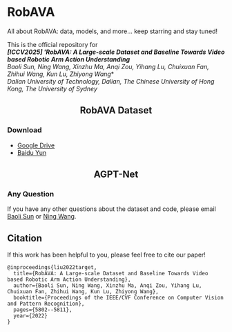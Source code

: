 # RobAVA
All about RobAVA: data, models, and more... keep starring and stay tuned!

This is the official repository for <br/>***[ICCV2025] 'RobAVA: A Large-scale Dataset and Baseline Towards Video based Robotic Arm Action Understanding***
<br/>**Baoli Sun, Ning Wang, Xinzhu Ma, Anqi Zou, Yihang Lu, Chuixuan Fan, Zhihui Wang*, Kun Lu, Zhiyong Wang**
<br/>*Dalian University of Technology, Dalian, The Chinese University of Hong Kong, The University of Sydney*


<h2> <p align="center"> RobAVA Dataset </p> </h2>  

### Download

- [Google Drive](https://drive.google.com/xxx)
- [Baidu Yun](https://pan.baidu.com/xxx)



<h2> <p align="center"> AGPT-Net </p> </h2> 



### Any Question

If you have any other questions about the dataset and code, please email [Baoli Sun](baoli@mail.dlut.edu.cn) or [Ning Wang](nwang@dlut.edu.cn).


## Citation

If this work has been helpful to you, please feel free to cite our paper!

```
@inproceedings{liu2022target,
  title={RobAVA: A Large-scale Dataset and Baseline Towards Video based Robotic Arm Action Understanding},
  author={Baoli Sun, Ning Wang, Xinzhu Ma, Anqi Zou, Yihang Lu, Chuixuan Fan, Zhihui Wang, Kun Lu, Zhiyong Wang},
  booktitle={Proceedings of the IEEE/CVF Conference on Computer Vision and Pattern Recognition},
  pages={5802--5811},
  year={2022}
}
```
